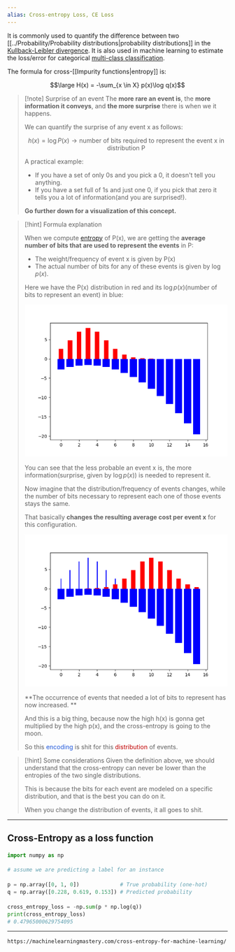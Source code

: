 ```yaml
---
alias: Cross-entropy Loss, CE Loss
---
```

It is commonly used to quantify the difference between two [[../Probability/Probability distributions|probability distributions]] in the [Kullback-Leibler divergence](Kullback-Leibler%20divergence.md).
It is also used in machine learning to estimate the loss/error for categorical [multi-class classification](Multi-Class%20Classification.md).

The formula for cross-[[Impurity functions|entropy]] is:

$$\large H(x) = -\sum_{x \in X} p(x)\log q(x)$$

> [!note] Surprise of an event
> The **more rare an event is**, the **more information it conveys**, and **the more surprise** there is when we it happens.
> 
> We can quantify the surprise of any event x as follows:
> 
> $$h(x)=\log P(x) \rightarrow \text{number of bits required to represent the event x in distribution P}$$
> 
> A practical example:
> - If you have a set of only 0s and you pick a 0, it doesn't tell you anything.
> - If you have a set full of 1s and just one 0, if you pick that zero it tells you a lot of information(and you are surprised!).
>   
> **Go further down for a visualization of this concept.**

> [!hint] Formula explanation
> 
> When we compute [entropy](Entropy.md) of P(x), we are getting the **average number of bits that are used to represent the events** in P:
> - The weight/frequency of event x is given by P(x)
> - The actual number of bits for any of these events is given by $\log p(x)$.
> 
> Here we have the P(x) distribution in red and its $\log p(x)$(number of bits to represent an event) in blue:
> 
> ![](../z_images/Figure_1dfdfgdfg.png)
> 
> You can see that the less probable an event x is, the more information(surprise, given by $\log p(x)$) is needed to represent it.
> 
> Now imagine that the distribution/frequency of events changes, while the number of bits necessary to represent each one of those events stays the same.
> 
> That basically **changes the resulting average cost per event x** for this configuration.
> 
> 
> ![](../z_images/Figure_asdasdasd1.png)
> 
> **The occurrence of events that needed a lot of bits to represent has now increased. **
> 
> And this is a big thing, because now the high h(x) is gonna get multiplied by the high p(x), and the cross-entropy is going to the moon.
> 
> So this <font color="#245bdb">encoding</font> is shit for this <font color="#c00000">distribution</font> of events.
> 

> [!hint] Some considerations
> Given the definition above, we should understand that the cross-entropy can never be lower than the entropies of the two single distributions.
> 
> This is because the bits for each event are modeled on a specific distribution, and that is the best you can do on it. 
> 
> When you change the distribution of events, it all goes to shit.

---

## Cross-Entropy as a loss function


```python
import numpy as np

# assume we are predicting a label for an instance

p = np.array([0, 1, 0])             # True probability (one-hot)
q = np.array([0.228, 0.619, 0.153]) # Predicted probability

cross_entropy_loss = -np.sum(p * np.log(q))
print(cross_entropy_loss)
# 0.47965000629754095
```


---


```ad-seealso
https://machinelearningmastery.com/cross-entropy-for-machine-learning/
```
